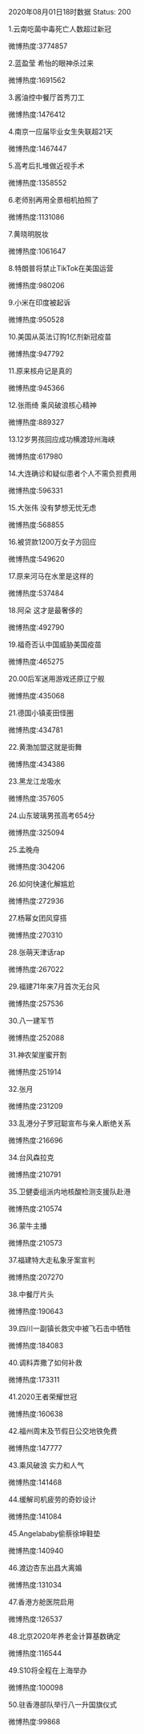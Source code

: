 2020年08月01日18时数据
Status: 200

1.云南吃菌中毒死亡人数超过新冠

微博热度:3774857

2.蓝盈莹 希怡的眼神杀过来

微博热度:1691562

3.酱油控中餐厅首秀刀工

微博热度:1476412

4.南京一应届毕业女生失联超21天

微博热度:1467447

5.高考后扎堆做近视手术

微博热度:1358552

6.老师别再用全景相机拍照了

微博热度:1131086

7.黄晓明脱妆

微博热度:1061647

8.特朗普将禁止TikTok在美国运营

微博热度:980206

9.小米在印度被起诉

微博热度:950528

10.美国从英法订购1亿剂新冠疫苗

微博热度:947792

11.原来核舟记是真的

微博热度:945366

12.张雨绮 乘风破浪核心精神

微博热度:889327

13.12岁男孩回应成功横渡琼州海峡

微博热度:617980

14.大连确诊和疑似患者个人不需负担费用

微博热度:596331

15.大张伟 没有梦想无忧无虑

微博热度:568855

16.被贷款1200万女子方回应

微博热度:549620

17.原来河马在水里是这样的

微博热度:537484

18.阿朵 这才是最奢侈的

微博热度:492790

19.福奇否认中国威胁美国疫苗

微博热度:465275

20.00后军迷用游戏还原辽宁舰

微博热度:435068

21.德国小镇麦田怪圈

微博热度:434781

22.黄渤加盟这就是街舞

微博热度:434386

23.黑龙江龙吸水

微博热度:357605

24.山东玻璃男孩高考654分

微博热度:325094

25.孟晚舟

微博热度:304206

26.如何快速化解尴尬

微博热度:272936

27.杨幂女团风穿搭

微博热度:270310

28.张萌天津话rap

微博热度:267022

29.福建71年来7月首次无台风

微博热度:257536

30.八一建军节

微博热度:252088

31.神农架崖蜜开割

微博热度:251914

32.张月

微博热度:231209

33.乱港分子罗冠聪宣布与亲人断绝关系

微博热度:216696

34.台风森拉克

微博热度:210791

35.卫健委组派内地核酸检测支援队赴港

微博热度:210574

36.蒙牛主播

微博热度:210573

37.福建特大走私象牙案宣判

微博热度:207270

38.中餐厅片头

微博热度:190643

39.四川一副镇长救灾中被飞石击中牺牲

微博热度:184083

40.调料弄撒了如何补救

微博热度:173311

41.2020王者荣耀世冠

微博热度:160638

42.福州周末及节假日公交地铁免费

微博热度:147777

43.乘风破浪 实力和人气

微博热度:141468

44.缓解司机疲劳的奇妙设计

微博热度:141084

45.Angelababy偷蔡徐坤鞋垫

微博热度:140940

46.渡边杏东出昌大离婚

微博热度:131034

47.香港方舱医院启用

微博热度:126537

48.北京2020年养老金计算基数确定

微博热度:116544

49.S10将全程在上海举办

微博热度:100098

50.驻香港部队举行八一升国旗仪式

微博热度:99868


